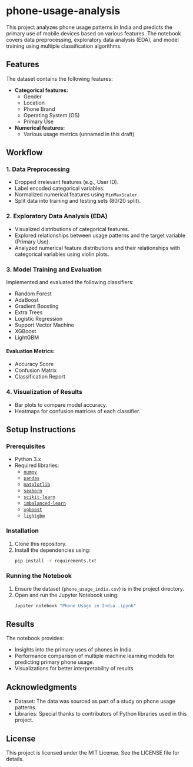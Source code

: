 # phone-usage-analysis

This project analyzes phone usage patterns in India and predicts the primary use of mobile devices based on various features. The notebook covers data preprocessing, exploratory data analysis (EDA), and model training using multiple classification algorithms.

## Features
The dataset contains the following features:
- **Categorical features:**
  - Gender
  - Location
  - Phone Brand
  - Operating System (OS)
  - Primary Use
- **Numerical features:**
  - Various usage metrics (unnamed in this draft)

## Workflow

### 1. Data Preprocessing
- Dropped irrelevant features (e.g., User ID).
- Label encoded categorical variables.
- Normalized numerical features using `MinMaxScaler`.
- Split data into training and testing sets (80/20 split).

### 2. Exploratory Data Analysis (EDA)
- Visualized distributions of categorical features.
- Explored relationships between usage patterns and the target variable (Primary Use).
- Analyzed numerical feature distributions and their relationships with categorical variables using violin plots.

### 3. Model Training and Evaluation
Implemented and evaluated the following classifiers:
- Random Forest
- AdaBoost
- Gradient Boosting
- Extra Trees
- Logistic Regression
- Support Vector Machine
- XGBoost
- LightGBM

#### Evaluation Metrics:
- Accuracy Score
- Confusion Matrix
- Classification Report

### 4. Visualization of Results
- Bar plots to compare model accuracy.
- Heatmaps for confusion matrices of each classifier.

## Setup Instructions

### Prerequisites
- Python 3.x
- Required libraries:
  - [`numpy`](https://numpy.org/)
  - [`pandas`](https://pandas.pydata.org/)
  - [`matplotlib`](https://matplotlib.org/)
  - [`seaborn`](https://seaborn.pydata.org/)
  - [`scikit-learn`](https://scikit-learn.org/)
  - [`imbalanced-learn`](https://imbalanced-learn.org/)
  - [`xgboost`](https://xgboost.readthedocs.io/)
  - [`lightgbm`](https://lightgbm.readthedocs.io/)

### Installation
1. Clone this repository.
2. Install the dependencies using:
   ```bash
   pip install -r requirements.txt
   ```

### Running the Notebook
1. Ensure the dataset (`phone_usage_india.csv`) is in the project directory.
2. Open and run the Jupyter Notebook using:
   ```bash
   Jupiter notebook "Phone Usage in India .ipynb"
   ```

## Results
The notebook provides:
- Insights into the primary uses of phones in India.
- Performance comparison of multiple machine learning models for predicting primary phone usage.
- Visualizations for better interpretability of results.

## Acknowledgments
- Dataset: The data was sourced as part of a study on phone usage patterns.
- Libraries: Special thanks to contributors of Python libraries used in this project.

## License
This project is licensed under the MIT License. See the LICENSE file for details.

